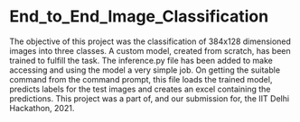 # End_to_End_Image_Classification
The objective of this project was the classification of 384x128 dimensioned images into three classes. A custom model, created from scratch, has been trained to fulfill the task. The inference.py file has been added to make accessing and using the model a very simple job. On getting the suitable command from the command prompt, this file loads the trained model, predicts labels for the test images and creates an excel containing the predictions. This project was a part of, and our submission for, the IIT Delhi Hackathon, 2021.
